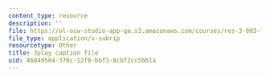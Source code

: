 ```yaml
---
content_type: resource
description: ''
file: https://ol-ocw-studio-app-qa.s3.amazonaws.com/courses/res-3-003-learn-to-build-your-own-videogame-with-the-unity-game-engine-and-microsoft-kinect-january-iap-2017/46849504370c12f8bbf38cbf2cc5661a_7a4NYOOSVfI.srt
file_type: application/x-subrip
resourcetype: Other
title: 3play caption file
uid: 46849504-370c-12f8-bbf3-8cbf2cc5661a
---
```

